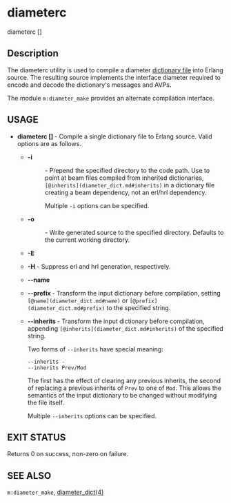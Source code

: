 # diameterc

diameterc \[<options>] <file>

## Description

The diameterc utility is used to compile a diameter [dictionary file](diameter_dict.md) into Erlang source. The resulting source implements the interface diameter required to encode and decode the dictionary's messages and AVPs.

The module `m:diameter_make` provides an alternate compilation interface.

## USAGE

* __diameterc \[<options>] <file>__ - Compile a single dictionary file to Erlang source. Valid options are as follows.

  * __\-i <dir>__ - Prepend the specified directory to the code path. Use to point at beam files compiled from inherited dictionaries, `[@inherits](diameter_dict.md#inherits)` in a dictionary file creating a beam dependency, not an erl/hrl dependency.

    Multiple `-i` options can be specified.

  * __\-o <dir>__ - Write generated source to the specified directory. Defaults to the current working directory.

  * __\-E__  

  * __\-H__ - Suppress erl and hrl generation, respectively.

  * __\--name <name>__  

  * __\--prefix <prefix>__ - Transform the input dictionary before compilation, setting `[@name](diameter_dict.md#name)` or `[@prefix](diameter_dict.md#prefix)` to the specified string.

  * __\--inherits <arg>__ - Transform the input dictionary before compilation, appending `[@inherits](diameter_dict.md#inherits)` of the specified string.

    Two forms of `--inherits` have special meaning:

    ```text
    --inherits -
    --inherits Prev/Mod
    ```

    The first has the effect of clearing any previous inherits, the second of replacing a previous inherits of `Prev` to one of `Mod`. This allows the semantics of the input dictionary to be changed without modifying the file itself.

    Multiple `--inherits` options can be specified.

  

## EXIT STATUS

Returns 0 on success, non-zero on failure.

## SEE ALSO

`m:diameter_make`, [diameter_dict(4)](diameter_dict.md)
